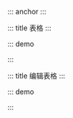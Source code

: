 ::: anchor
:::


::: title 表格
:::

::: demo

<template>
<div style="position: relative">
 <el-table :data="list" border fit size="mini" height="200">
    <el-table-column label="名称" width="180">
      <template #default="scope">
        {{scope.row.label}}
      </template>
    </el-table-column>
    <el-table-column label="年龄" prop="age"></el-table-column>
  </el-table>
</div>
</template>
<script>
export default {
  data() {
    return {
      count: 0,
      msg: '123',
      list: [{label: '名称', age: 12},{label: '名称', age: 12},{label: '名称', age: 12},{label: '名称', age: 12},{label: '名称', age: 12},{label: '名称', age: 12},{label: '名称', age: 12},{label: '名称', age: 12},]
    }
  },
  beforeCreate() {
      console.log('beforeCreate');
  },
  beforeMount() {
      console.log('beforeMount');
  },
  mounted() {
      console.log('mounted');
  },
  beforeDestroy() {},
  methods: {
    handleSearch(data) {
        console.log(data);
    }
  }
}
</script>

:::

::: title 编辑表格
:::

::: demo

<template>
  <el-form ref="form" :model="form" size="mini">
    <el-table :data="form.list1" fit size="mini" border>
      <el-table-column label="测试">
       <template #default="{row, $index}">
         <el-form-item>
          <el-input v-model="row.label"/>
        </el-form-item>
        </template>
      </el-table-column>
      <el-table-column label="测试1">
       <template #default="{row, $index}">
         <el-form-item :prop="'list1.'+ $index +'.value'" :rules="rules.value">
          <el-input v-model="row.value"/>
        </el-form-item>
        </template>
      </el-table-column>
    </el-table>
    <el-button type="primary" size="mini" @click="submit">提交</el-button>
  </el-form>
</template>
<script>
export default {
  data() {
    return {
      form: {
        list1: [{label: '测试', value: 1},{label: '测试', value: 1},],
      },
      rules: {
        value: [
          {
            required: true,
            message: '请选择类型',
            trigger: 'change'
          }
        ]
      },
    }
  },
  beforeCreate() {
      console.log('beforeCreate');
  },
  beforeMount() {
      console.log('beforeMount');
  },
  mounted() {
      console.log('mounted');
  },
  beforeDestroy() {},
  methods: {
    submit() {
      this.$refs.form.validate((valid) => {
        if (valid) {
          console.log(this.form.list1)
        }
      })
    }
  }
}
</script>
<style>
  .el-form-item--mini.el-form-item, .el-form-item--small.el-form-item {
    margin-bottom: 0px;
  }
</style>
:::